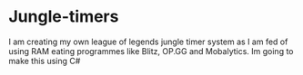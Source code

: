 # Jungle-timers

I am creating my own league of legends jungle timer system as I am fed of using RAM eating programmes like Blitz, OP.GG and Mobalytics.
Im going to make this using C#
